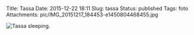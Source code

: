 Title: Tassa
Date: 2015-12-22 18:11
Slug: tassa
Status: published
Tags: foto
Attachments: pic/IMG_20151217_184453-e1450804468455.jpg

![Tassa sleeping.](/pic/IMG_20151217_184453-e1450804468455.jpg)

